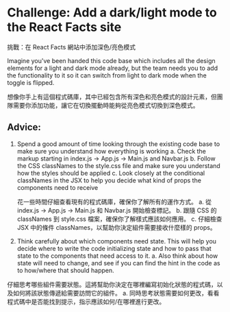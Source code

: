 # Challenge: Add a dark/light mode to the React Facts site

挑戰：在 React Facts 網站中添加深色/亮色模式

Imagine you've been handed this code base which includes
all the design elements for a light and dark mode already,
but the team needs you to add the functionality to it so
it can switch from light to dark mode when the toggle is
flipped.

想像你手上有這個程式碼庫，其中已經包含所有深色和亮色模式的設計元素，但團隊需要你添加功能，讓它在切換擺動時能夠從亮色模式切換到深色模式。

## Advice:

1. Spend a good amount of time looking through the existing
   code base to make sure you understand how everything is
   working
   a. Check the markup starting in index.js -> App.js
   -> Main.js and Navbar.js
   b. Follow the CSS classNames to the style.css file
   and make sure you understand how the styles should
   be applied
   c. Look closely at the conditional classNames in
   the JSX to help you decide what kind of props
   the components need to receive

   花一些時間仔細查看現有的程式碼庫，確保你了解所有的運作方式。
   a. 從 index.js -> App.js -> Main.js 和 Navbar.js 開始檢查標記。
   b. 跟隨 CSS 的 classNames 到 style.css 檔案，確保你了解樣式應該如何應用。
   c. 仔細檢查 JSX 中的條件 classNames，以幫助你決定組件需要接收什麼樣的 props。

2. Think carefully about which components need state.
   This will help you decide where to write the code
   initializing state and how to pass that state to
   the components that need access to it.
   a. Also think about how state will need to change,
   and see if you can find the hint in the code as
   to how/where that should happen.

仔細思考哪些組件需要狀態。這將幫助你決定在哪裡編寫初始化狀態的程式碼，以及如何將該狀態傳遞給需要訪問它的組件。
a. 同時思考狀態需要如何更改，看看程式碼中是否能找到提示，指示應該如何/在哪裡進行更改。
